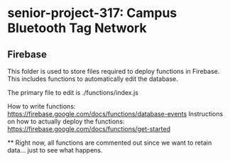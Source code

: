 # senior-project-317: Campus Bluetooth Tag Network
## Firebase
This folder is used to store files required to deploy functions in Firebase.
This includes functions to automatically edit the database.

The primary file to edit is ./functions/index.js

How to write functions: https://firebase.google.com/docs/functions/database-events
Instructions on how to actually deploy the functions: https://firebase.google.com/docs/functions/get-started

** Right now, all functions are commented out since we want to retain data... just to see what happens.